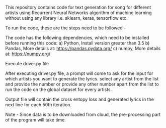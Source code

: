 This repository contains code for text generation for song for different artists using Recurrent Neural Networks algorithm of machine learning without using any library i.e. sklearn, keras, tensorflow etc.

To run the code, these are the steps need to be followed -

The code has the following dependencies, which need to be installed before running this code: a) Python, Install version greater than 3.5 b) Pandas, More details at: https://pandas.pydata.org/ c) numpy, More details at: https://numpy.org/

Execute driver.py file

After executing driver.py file, a prompt will come to ask for the input for which artists you want to generate the lyrics. select any artist from the list and provide the number or provide any other number apart from the list to run the code on the global dataset for every artists.

Output file will contain the cross entopy loss and generated lyrics in the next line for each 50th iteration.

Note - Since data is to be downloaded from cloud, the pre-processing part of the program will take time.
